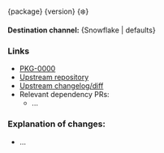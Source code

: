 {package} {version} {:snowflake:}

**Destination channel:** {Snowflake | defaults}

### Links

- [PKG-0000](https://anaconda.atlassian.net/browse/PKG-0000) 
- [Upstream repository]()
- [Upstream changelog/diff]()
- Relevant dependency PRs:
  - ...

### Explanation of changes:

- ...
